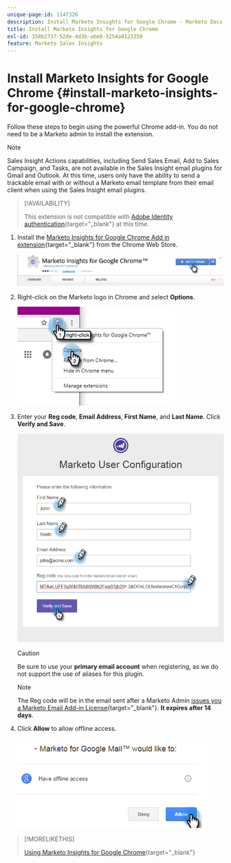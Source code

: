 ```yaml
---
unique-page-id: 1147326
description: Install Marketo Insights for Google Chrome - Marketo Docs - Product Documentation
title: Install Marketo Insights for Google Chrome
exl-id: 358b2737-52de-4d3b-a6e8-3254a8123359
feature: Marketo Sales Insights
---
```

# Install Marketo Insights for Google Chrome {#install-marketo-insights-for-google-chrome}

Follow these steps to begin using the powerful Chrome add-in. You do not need to be a Marketo admin to install the extension.

>[!NOTE]
>
>Sales Insight Actions capabilities, including Send Sales Email, Add to Sales Campaign, and Tasks, are not available in the Sales Insight email plugins for Gmail and Outlook. At this time, users only have the ability to send a trackable email with or without a Marketo email template from their email client when using the Sales Insight email plugins.

>[!AVAILABILITY]
>
>This extension is not compatible with [Adobe Identity authentication](/help/marketo/product-docs/administration/marketo-with-adobe-identity/adobe-identity-management-overview.md){target="_blank"} at this time.

1. Install the [Marketo Insights for Google Chrome Add in extension](https://chrome.google.com/webstore/detail/marketo-for-google-mail/jjkfbhajlmoeegbjgjipliamplidmbjb){target="_blank"} from the Chrome Web Store.

   ![](assets/image2015-10-5-10-3a24-3a7.png)

1. Right-click on the Marketo logo in Chrome and select **Options**.

   ![](assets/two.png)

1. Enter your **Reg code**, **Email Address**, **First Name**, and **Last Name**. Click **Verify and Save**.

   ![](assets/three.png)

   >[!CAUTION]
   >
   >Be sure to use your **primary email account** when registering, as we do not support the use of aliases for this plugin.

   >[!NOTE]
   >
   >The Reg code will be in the email sent after a Marketo Admin [issues you a Marketo Email Add-in License](/help/marketo/product-docs/marketo-sales-insight/msi-outlook-plugin/issue-a-marketo-email-add-in-license.md){target="_blank"}. **It expires after 14 days**.

1. Click **Allow** to allow offline access.

   ![](assets/image2015-10-5-10-3a34-3a1.png)

>[!MORELIKETHIS]
>
>[Using Marketo Insights for Google Chrome](/help/marketo/product-docs/marketo-sales-insight/msi-chrome-plugin/using-marketo-insights-for-google-chrome.md){target="_blank"}
